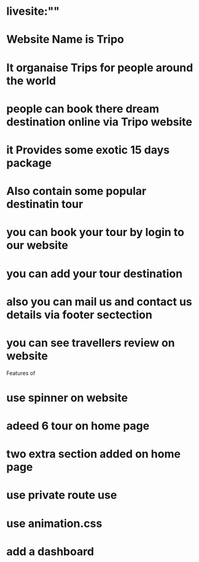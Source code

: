 # livesite:""
# Website Name is Tripo
# It organaise Trips for people around the world
# people can book there dream destination online via Tripo website 
# it Provides some exotic 15 days package
# Also contain some popular destinatin tour
# you can book your tour by login to our website
# you can add your tour destination
# also you can mail us and contact us details via footer sectection
# you can see travellers review on website
Features of
# use spinner on website
# adeed 6 tour on home page
# two extra section added on home page 
#  use private route use 
# use animation.css  
# add a dashboard



